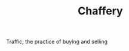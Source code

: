 ---
title: Chaffery
letter: C
permalink: "/definitions/bld-chaffery.html"
body: Traffic; the practice of buying and selling
published_at: '2018-07-07'
source: Black's Law Dictionary 2nd Ed (1910)
layout: post
---